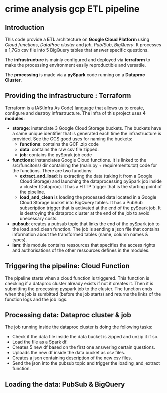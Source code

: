 # crime analysis gcp ETL pipeline
## Introduction
This code provide a **ETL** architecture on **Google Cloud Platform** using *Cloud functions*, *DataProc cluster* and *job*, *Pub/Sub*, *BigQuery*. It processes a 1,7Gb csv file into 5 BigQuery tables that answer specific questions.

The **infrastructure** is mainly configured and deployed via **terraform** to make the processing environment easily reproductible and versatile.

The **processing** is made via a **pySpark** code running on a **Dataproc Cluster**.

## Providing the infrastructure : Terraform
Terraform is a IAS(Infra As Code) language that allows us to create, configure and destroy infrastructure. The infra of this project uses **4 modules**:
- **storage**: instanciate 3 Google Cloud Storage buckets. The buckets have a same unique identifier that is generated each time the infrastructure is provided. See the GCS good uses for naming the buckets:
  - **functions**: contains the GCF .zip code
  - **data**: contains the raw csv file zipped.
  - **job**: contains the pySprak job code
- **functions**: instanciates Google Cloud functions. It is linked to the src/funcitons/ dir containing the (main.py + requirements.txt) code for the functions. There are two functions:
  - **extract_and_load**: is extracting the data (taking it from a Google Cloud Storage) and launching the dataprocessing pySpark job inside a cluster (Dataproc). It has a HTTP trigger that is the starting point of the pipeline.
  - **load_and_clean** is loading the processed data located in a Google Cloud Storage bucket into BigQuery tables. It has a PubSub subscription trigger that is activated at the end of the pySpark job. It is destroying the dataproc cluster at the end of the job to avoid unecessary costs.
- **pubsub**: creates a pubsub topic that links the end of the pySpark job to the load_and_clean function. The job is sending a json file that contains information about the transformed tables (name, column names & types).
- **iam**: this module contains ressources that specifies the access rights and authorisations of the other ressources defines in the modules.

## Triggering the pipeline: Cloud Function
The pipeline starts when a cloud function is triggered. This function is checking if a dataproc cluster already exists if not it creates it. Then it is submitting the processing pyspark job to the cluster. The function ends when the job is sumbitted (before the job starts) and returns the links of the function logs and the job logs.

## Processing data: Dataproc cluster & job
The job running inside the dataproc cluster is doing the following tasks:
  - Check if the data file inside the data bucket is zipped and unzip it if so.
  - Load the file as a Spark df.
  - Creates 5 new df based on the first one answering certain questions.
  - Uploads the new df inside the data bucket as csv files.
  - Creates a json containing description of the new csv files.
  - Send the json into the pubsub topic and trigger the loading_and_extract function.

## Loading the data: PubSub & BigQuery
